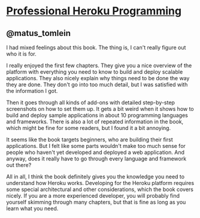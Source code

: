 [Professional Heroku Programming](http://www.amazon.com/Professional-Heroku-Programming-Wrox-Programmer/dp/1118508998?tag=rubyslava-20)
======================================================================================================================

@matus_tomlein
--------------

I had mixed feelings about this book.
The thing is, I can't really figure out who it is for.

I really enjoyed the first few chapters.
They give you a nice overview of the platform with everything you need to know
to build and deploy scalable applications.
They also nicely explain why things need to be done the way they are done.
They don't go into too much detail, but I was satisfied with the information I
got.

Then it goes through all kinds of add-ons with detailed step-by-step screenshots
on how to set them up.
It gets a bit weird when it shows how to build and deploy sample applications
in about 10 programming languages and frameworks.
There is also a lot of repeated information in the book, which might be fine for some
readers, but I found it a bit annoying.

It seems like the book targets beginners, who are building their first applications.
But I felt like some parts wouldn't make too much sense for people who haven't
yet developed and deployed a web application.
And anyway, does it really have to go through every language and framework
out there?

All in all, I think the book definitely gives you the knowledge you need to
understand how Heroku works.
Developing for the Heroku platform requires some special architectural and
other considerations, which the book covers nicely.
If you are a more experienced developer, you will probably find yourself skimming
through many chapters, but that is fine as long as you learn what you need.

